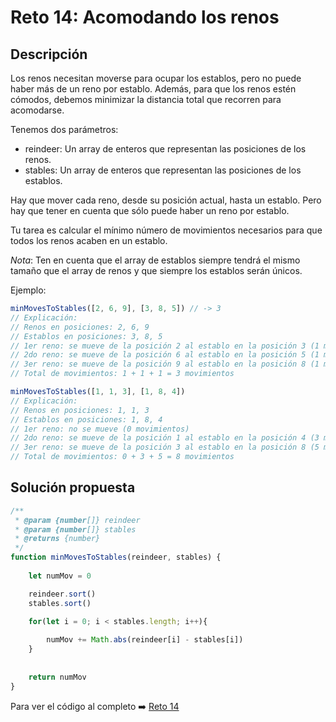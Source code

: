 # Reto 14: Acomodando los renos
## Descripción
Los renos necesitan moverse para ocupar los establos, pero no puede haber más de un reno por establo. Además, para que los renos estén cómodos, debemos minimizar la distancia total que recorren para acomodarse.

Tenemos dos parámetros:

* reindeer: Un array de enteros que representan las posiciones de los renos.
* stables: Un array de enteros que representan las posiciones de los establos.

Hay que mover cada reno, desde su posición actual, hasta un establo. Pero hay que tener en cuenta que sólo puede haber un reno por establo.

Tu tarea es calcular el mínimo número de movimientos necesarios para que todos los renos acaben en un establo.

_Nota_: Ten en cuenta que el array de establos siempre tendrá el mismo tamaño que el array de renos y que siempre los establos serán únicos.

Ejemplo:

```js
minMovesToStables([2, 6, 9], [3, 8, 5]) // -> 3
// Explicación:
// Renos en posiciones: 2, 6, 9
// Establos en posiciones: 3, 8, 5
// 1er reno: se mueve de la posición 2 al establo en la posición 3 (1 movimiento).
// 2do reno: se mueve de la posición 6 al establo en la posición 5 (1 movimiento)
// 3er reno: se mueve de la posición 9 al establo en la posición 8 (1 movimiento).
// Total de movimientos: 1 + 1 + 1 = 3 movimientos

minMovesToStables([1, 1, 3], [1, 8, 4])
// Explicación:
// Renos en posiciones: 1, 1, 3
// Establos en posiciones: 1, 8, 4
// 1er reno: no se mueve (0 movimientos)
// 2do reno: se mueve de la posición 1 al establo en la posición 4 (3 movimientos)
// 3er reno: se mueve de la posición 3 al establo en la posición 8 (5 movimientos)
// Total de movimientos: 0 + 3 + 5 = 8 movimientos
```

## Solución propuesta

```js
/**
 * @param {number[]} reindeer
 * @param {number[]} stables
 * @returns {number}
 */
function minMovesToStables(reindeer, stables) {
    
    let numMov = 0

    reindeer.sort()
    stables.sort()

    for(let i = 0; i < stables.length; i++){
        
        numMov += Math.abs(reindeer[i] - stables[i])
    }
    
    
    return numMov
}
```

Para ver el código al completo :arrow_right:
[Reto 14](https://github.com/Sara-404/adventjs-2024/blob/main/reto14.js)